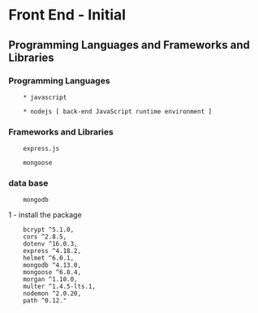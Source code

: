 # Front End - Initial 

##  Programming Languages and Frameworks and Libraries

### Programming Languages

```
    * javascript

    * nodejs [ back-end JavaScript runtime environment ]
```

### Frameworks and Libraries

```
    express.js
```
```
    mongoose
```

### data base
```
    mongodb
```


1 - install the package

```
    bcrypt ^5.1.0,
    cors ^2.8.5,
    dotenv ^16.0.3,
    express ^4.18.2,
    helmet ^6.0.1,
    mongodb ^4.13.0,
    mongoose ^6.8.4,
    morgan ^1.10.0,
    multer ^1.4.5-lts.1,
    nodemon ^2.0.20,
    path ^0.12."
```